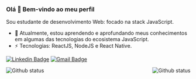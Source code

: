 

### Olá 👋 Bem-vindo ao meu perfil 


Sou estudante de desenvolvimento Web: focado na stack JavaScript.

- 🔭 Atualmente, estou aprendendo e aprofundando meus conhecimentos em algumas das tecnologias do ecosistema JavaScript.
- ⚡ Tecnologias: ReactJS, NodeJS e React Native.

[![Linkedin Badge](https://img.shields.io/badge/-LinkedIn-blue?style=flat-square&logo=Linkedin&logoColor=white&link=https://www.linkedin.com/in/adelar-de-mello-1948a1168/)](https://www.linkedin.com/in/adelar-de-mello-1948a1168/)
[![Gmail Badge](https://img.shields.io/badge/-Gmail-c14438?style=flat-square&logo=Gmail&logoColor=white&link=mailto:adelarmello8@gmail.com)](mailto:adelarmello8@gmail.com)

  <a href="">
  <img align="left" src="https://github-readme-stats.vercel.app/api?username=adelarmello&show_icons=true&theme=default" alt="Github status" />
  </a>
  
  <a href="">
  <img align="right" src="https://github-readme-stats.vercel.app/api/top-langs/?username=adelarmello&hide=html&layout=compact&theme=default" alt="Github status" />
  </a>
 
